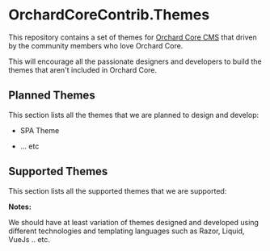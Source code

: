 # OrchardCoreContrib.Themes

This repository contains a set of themes for [Orchard Core CMS](https://github.com/OrchardCMS/OrchardCore) that driven by the community members who love Orchard Core.

This will encourage all the passionate designers and developers to build the themes that aren't included in Orchard Core.

## Planned Themes

This section lists all the themes that we are planned to design and develop:

- SPA Theme

- ... etc

## Supported Themes

This section lists all the supported themes that we are supported:


**Notes:**

We should have at least variation of themes designed and developed using different technologies and templating languages such as Razor, Liquid, VueJs .. etc.